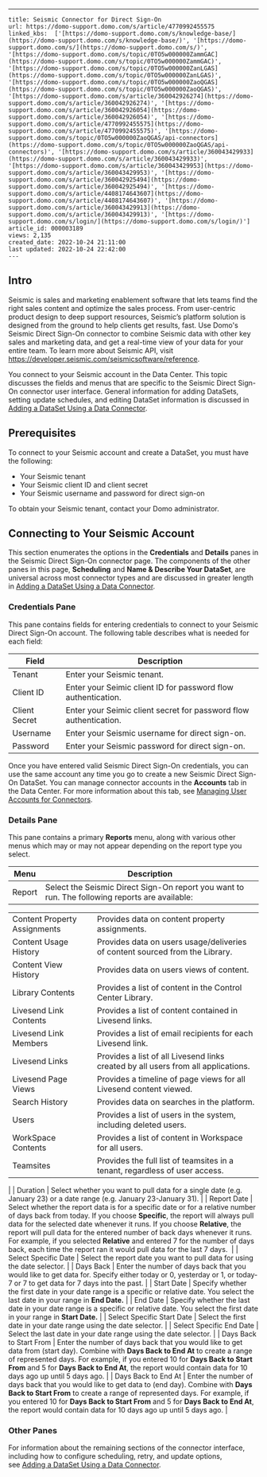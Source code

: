 ---
    title: Seismic Connector for Direct Sign-On
    url: https://domo-support.domo.com/s/article/4770992455575
    linked_kbs:  ['[https://domo-support.domo.com/s/knowledge-base/](https://domo-support.domo.com/s/knowledge-base/)', '[https://domo-support.domo.com/s/](https://domo-support.domo.com/s/)', '[https://domo-support.domo.com/s/topic/0TO5w000000ZammGAC](https://domo-support.domo.com/s/topic/0TO5w000000ZammGAC)', '[https://domo-support.domo.com/s/topic/0TO5w000000ZanLGAS](https://domo-support.domo.com/s/topic/0TO5w000000ZanLGAS)', '[https://domo-support.domo.com/s/topic/0TO5w000000ZaoQGAS](https://domo-support.domo.com/s/topic/0TO5w000000ZaoQGAS)', '[https://domo-support.domo.com/s/article/360042926274](https://domo-support.domo.com/s/article/360042926274)', '[https://domo-support.domo.com/s/article/360042926054](https://domo-support.domo.com/s/article/360042926054)', '[https://domo-support.domo.com/s/article/4770992455575](https://domo-support.domo.com/s/article/4770992455575)', '[https://domo-support.domo.com/s/topic/0TO5w000000ZaoQGAS/api-connectors](https://domo-support.domo.com/s/topic/0TO5w000000ZaoQGAS/api-connectors)', '[https://domo-support.domo.com/s/article/360043429933](https://domo-support.domo.com/s/article/360043429933)', '[https://domo-support.domo.com/s/article/360043429953](https://domo-support.domo.com/s/article/360043429953)', '[https://domo-support.domo.com/s/article/360042925494](https://domo-support.domo.com/s/article/360042925494)', '[https://domo-support.domo.com/s/article/4408174643607](https://domo-support.domo.com/s/article/4408174643607)', '[https://domo-support.domo.com/s/article/360043429913](https://domo-support.domo.com/s/article/360043429913)', '[https://domo-support.domo.com/s/login/](https://domo-support.domo.com/s/login/)']
    article_id: 000003189
    views: 2,135
    created_date: 2022-10-24 21:11:00
    last updated: 2022-10-24 22:42:00
    ---



Intro
-----


Seismic is sales and marketing enablement software that lets teams find the right sales content and optimize the sales process. From user-centric product design to deep support resources, Seismic’s platform solution is designed from the ground to help clients get results, fast. Use Domo's Seismic Direct Sign-On connector to combine Seismic data with other key sales and marketing data, and get a real-time view of your data for your entire team. To learn more about Seismic API, visit <https://developer.seismic.com/seismicsoftware/reference>.


You connect to your Seismic account in the Data Center. This topic discusses the fields and menus that are specific to the Seismic Direct Sign-On connector user interface. General information for adding DataSets, setting update schedules, and editing DataSet information is discussed in [Adding a DataSet Using a Data Connector](/s/article/360042926274).


Prerequisites
-------------


To connect to your Seismic account and create a DataSet, you must have the following:


* Your Seismic tenant
* Your Seismic client ID and client secret
* Your Seismic username and password for direct sign-on


To obtain your Seismic tenant, contact your Domo administrator.


Connecting to Your Seismic Account
----------------------------------


This section enumerates the options in the **Credentials** and **Details** panes in the Seismic Direct Sign-On connector page. The components of the other panes in this page, **Scheduling** and **Name & Describe Your DataSet**, are universal across most connector types and are discussed in greater length in [Adding a DataSet Using a Data Connector](/s/article/360042926274 "Adding a DataSet Using a Data Connector").


### Credentials Pane


This pane contains fields for entering credentials to connect to your Seismic Direct Sign-On account. The following table describes what is needed for each field:




| Field | Description |
| --- | --- |
| Tenant | Enter your Seismic tenant. |
| Client ID | Enter your Seimic client ID for password flow authentication. |
| Client Secret | Enter your Seimic client secret for password flow authentication. |
| Username | Enter your Seismic username for direct sign-on. |
| Password | Enter your Seismic password for direct sign-on. |


Once you have entered valid Seismic Direct Sign-On credentials, you can use the same account any time you go to create a new Seismic Direct Sign-On DataSet. You can manage connector accounts in the ****Accounts**** tab in the Data Center. For more information about this tab, see [Managing User Accounts for Connectors](/s/article/360042926054 "Managing User Accounts for Connectors").


### Details Pane


This pane contains a primary **Reports** menu, along with various other menus which may or may not appear depending on the report type you select.




| Menu | Description |
| --- | --- |
| Report | Select the Seismic Direct Sign-On report you want to run. The following reports are available:

|  |  |
| --- | --- |
| Content Property Assignments | Provides data on content property assignments. |
| Content Usage History | Provides data on users usage/deliveries of content sourced from the Library. |
| Content View History | Provides data on users views of content. |
| Library Contents | Provides a list of content in the Control Center Library. |
| Livesend Link Contents | Provides a list of content contained in Livesend links. |
| Livesend Link Members | Provides a list of email recipients for each Livesend link. |
| Livesend Links | Provides a list of all Livesend links created by all users from all applications. |
| Livesend Page Views | Provides a timeline of page views for all Livesend content viewed. |
| Search History | Provides data on searches in the platform. |
| Users | Provides a list of users in the system, including deleted users. |
| WorkSpace Contents | Provides a list of content in Workspace for all users. |
| Teamsites | Provides the full list of teamsites in a tenant, regardless of user access. |

 |
| Duration | Select whether you want to pull data for a single date (e.g. January 23) or a date range (e.g. January 23-January 31). |
| Report Date | Select whether the report data is for a specific date or for a relative number of days back from today. If you choose ********Specific********, the report will always pull data for the selected date whenever it runs. If you choose ********Relative********, the report will pull data for the entered number of back days whenever it runs. For example, if you selected ********Relative******** and entered 7 for the number of days back, each time the report ran it would pull data for the last 7 days.  |
| Select Specific Date | Select the report date you want to pull data for using the date selector. |
| Days Back | Enter the number of days back that you would like to get data for. Specify either today or 0, yesterday or 1, or today-7 or 7 to get data for 7 days into the past. |
| Start Date | Specify whether the first date in your date range is a specific or relative date. You select the last date in your range in ********End Date.******** |
| End Date | Specify whether the last date in your date range is a specific or relative date. You select the first date in your range in ********Start Date.******** |
| Select Specific Start Date | Select the first date in your date range using the date selector. |
| Select Specific End Date | Select the last date in your date range using the date selector. |
| Days Back to Start From | Enter the number of days back that you would like to get data from (start day). Combine with ********Days Back to End At******** to create a range of represented days.
For example, if you entered 10 for ********Days Back to Start From******** and 5 for ********Days Back to End At********, the report would contain data for 10 days ago up until 5 days ago. |
| Days Back to End At | Enter the number of days back that you would like to get data to (end day). Combine with ********Days Back to Start From******** to create a range of represented days.
For example, if you entered 10 for ********Days Back to Start From******** and 5 for ********Days Back to End At********, the report would contain data for 10 days ago up until 5 days ago. |


### Other Panes


For information about the remaining sections of the connector interface, including how to configure scheduling, retry, and update options, see [Adding a DataSet Using a Data Connector](/s/article/360042926274).

